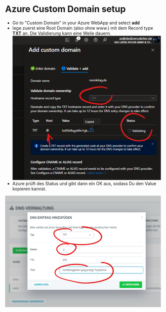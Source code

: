 # Azure Custom Domain setup
- Go to "Custom Domain" in your Azure WebApp and select **add**
- lege zuerst eine Root Domain (also ohne www.) mit dem Record type **TXT** an. Die Validierung kann eine Weile dauern.
![Beispielbild](assets/dogado_dns_verwaltung00.png)
- Azure prüft des Status und gibt dann ein OK aus, sodass Du den Value kopieren kannst.

![Beispielbild](assets/dogado_dns_verwaltung01.png)